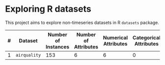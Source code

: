 # Exploring R datasets

This project aims to explore non-timeseries datasets in R `datasets` package.

| # | Dataset       |Number of Instances|Number of Attributes|Numerical Attributes|Categorical Attributes|Missing Data| Link                     |
|---|---------------|-------------------|--------------------|--------------------|----------------------|------------|--------------------------|
| 1 | `airquality`  | 153               | 6                  | 6                  | 0                    | Yes        | [airquality](/airquality)|
